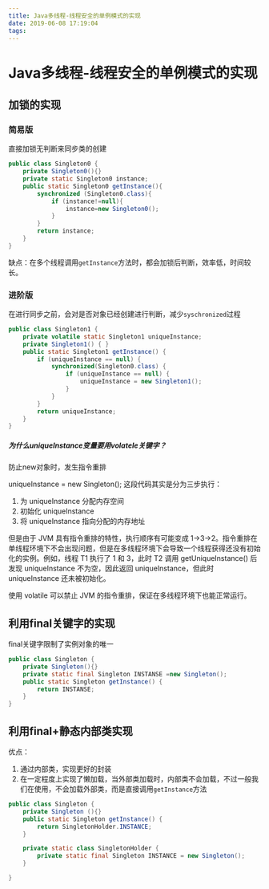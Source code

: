 ```yaml
---
title: Java多线程-线程安全的单例模式的实现
date: 2019-06-08 17:19:04
tags:
---
```


# Java多线程-线程安全的单例模式的实现

## 加锁的实现

### 简易版

直接加锁无判断来同步类的创建

```java
public class Singleton0 {
    private Singleton0(){}
    private static Singleton0 instance;
    public static Singleton0 getInstance(){
        synchronized (Singleton0.class){
            if (instance!=null){
                instance=new Singleton0();
            }
        }
        return instance;
    }
}
```

缺点：在多个线程调用`getInstance`方法时，都会加锁后判断，效率低，时间较长。

### 进阶版

在进行同步之前，会对是否对象已经创建进行判断，减少`syschronized`过程

```java
public class Singleton1 {
    private volatile static Singleton1 uniqueInstance;
    private Singleton1() { }
    public static Singleton1 getInstance() {
        if (uniqueInstance == null) {
            synchronized(Singleton0.class) {
                if (uniqueInstance == null) {
                    uniqueInstance = new Singleton1();
                }
            }
        }
        return uniqueInstance;
    }
}
```

##### 为什么uniqueInstance变量要用volatele关键字？

防止new对象时，发生指令重排

uniqueInstance = new Singleton(); 这段代码其实是分为三步执行：

1. 为 uniqueInstance 分配内存空间
2. 初始化 uniqueInstance
3. 将 uniqueInstance 指向分配的内存地址

但是由于 JVM 具有指令重排的特性，执行顺序有可能变成 1->3->2。指令重排在单线程环境下不会出现问题，但是在多线程环境下会导致一个线程获得还没有初始化的实例。例如，线程 T1 执行了 1 和 3，此时 T2 调用 getUniqueInstance() 后发现 uniqueInstance 不为空，因此返回 uniqueInstance，但此时 uniqueInstance 还未被初始化。

使用 volatile 可以禁止 JVM 的指令重排，保证在多线程环境下也能正常运行。

## 利用final关键字的实现

final关键字限制了实例对象的唯一

```java
public class Singleton {
    private Singleton(){}
    private static final Singleton INSTANSE =new Singleton();
    public static Singleton getInstance() {
        return INSTANSE;
    }
}
```

## 利用final+静态内部类实现

优点：

1. 通过内部类，实现更好的封装
2. 在一定程度上实现了懒加载，当外部类加载时，内部类不会加载，不过一般我们在使用，不会加载外部类，而是直接调用`getInstance`方法

```java
public class Singleton {
    private Singleton (){}
    public static Singleton getInstance() {
        return SingletonHolder.INSTANCE;
    }

    private static class SingletonHolder {
        private static final Singleton INSTANCE = new Singleton();
    }

}
```
